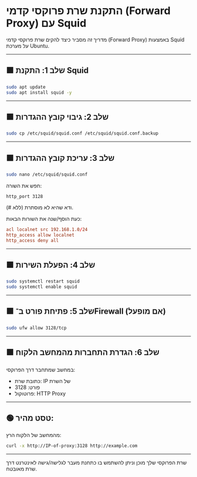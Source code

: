 # התקנת שרת פרוקסי קדמי (Forward Proxy) עם Squid

מדריך זה מסביר כיצד להקים שרת פרוקסי קדמי (Forward Proxy) באמצעות Squid על מערכת Ubuntu.

---

## 🟩 שלב 1: התקנת Squid

```bash
sudo apt update
sudo apt install squid -y
```

---

## 🟩 שלב 2: גיבוי קובץ ההגדרות

```bash
sudo cp /etc/squid/squid.conf /etc/squid/squid.conf.backup
```

---

## 🟩 שלב 3: עריכת קובץ ההגדרות

```bash
sudo nano /etc/squid/squid.conf
```

חפש את השורה:

```
http_port 3128
```

ודא שהיא לא מוסתרת (ללא #).

כעת הוסף/שנה את השורות הבאות:

```conf
acl localnet src 192.168.1.0/24
http_access allow localnet
http_access deny all
```

---

## 🟩 שלב 4: הפעלת השירות

```bash
sudo systemctl restart squid
sudo systemctl enable squid
```

---

## 🟩 שלב 5: פתיחת פורט ב־Firewall (אם מופעל)

```bash
sudo ufw allow 3128/tcp
```

---

## 🟩 שלב 6: הגדרת התחברות מהמחשב הלקוח

במחשב שמתחבר דרך הפרוקסי:

- כתובת שרת: IP של השרת
- פורט: 3128
- פרוטוקול: HTTP Proxy

---

## 🟢 טסט מהיר:

מהמחשב של הלקוח הרץ:

```bash
curl -x http://IP-of-proxy:3128 http://example.com
```

---

שרת הפרוקסי שלך מוכן וניתן להשתמש בו כתחנת מעבר לגלישה/גישה לאינטרנט דרך שרת מאובטח.